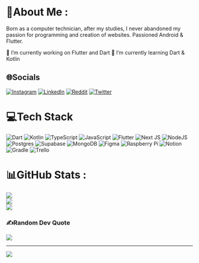 # 💫About Me :
Born as a computer technician, after my studies, I never abandoned my passion for programming and creation of websites. Passioned Android & Flutter.

🔭 I’m currently working on Flutter and Dart
🌱 I’m currently learning Dart & Kotlin

## 🌐Socials
[![Instagram](https://img.shields.io/badge/Instagram-%23E4405F.svg?logo=Instagram&logoColor=white)](https://instagram.com/_cosimotassone_) [![LinkedIn](https://img.shields.io/badge/LinkedIn-%230077B5.svg?logo=linkedin&logoColor=white)](https://linkedin.com/in/ctechdev) [![Reddit](https://img.shields.io/badge/Reddit-%23FF4500.svg?logo=Reddit&logoColor=white)](https://reddit.com/user/csm23) [![Twitter](https://img.shields.io/badge/Twitter-%231DA1F2.svg?logo=Twitter&logoColor=white)](https://twitter.com/Cosimo_Tassone) 

# 💻Tech Stack
![Dart](https://img.shields.io/badge/dart-%230175C2.svg?style=flat-square&logo=dart&logoColor=white) ![Kotlin](https://img.shields.io/badge/kotlin-%230095D5.svg?style=flat-square&logo=kotlin&logoColor=white) ![TypeScript](https://img.shields.io/badge/typescript-%23007ACC.svg?style=flat-square&logo=typescript&logoColor=white) ![JavaScript](https://img.shields.io/badge/javascript-%23323330.svg?style=flat-square&logo=javascript&logoColor=%23F7DF1E) ![Flutter](https://img.shields.io/badge/Flutter-%2302569B.svg?style=flat-square&logo=Flutter&logoColor=white) ![Next JS](https://img.shields.io/badge/Next-black?style=flat-square&logo=next.js&logoColor=white) ![NodeJS](https://img.shields.io/badge/node.js-6DA55F?style=flat-square&logo=node.js&logoColor=white) ![Postgres](https://img.shields.io/badge/postgres-%23316192.svg?style=flat-square&logo=postgresql&logoColor=white) 	![Supabase](https://img.shields.io/badge/Supabase-3ECF8E?style=flat-square&logo=supabase&logoColor=white) ![MongoDB](https://img.shields.io/badge/MongoDB-%234ea94b.svg?style=flat-square&logo=mongodb&logoColor=white) 	![Figma](https://img.shields.io/badge/figma-%23F24E1E.svg?style=flat-square&logo=figma&logoColor=white) ![Raspberry Pi](https://img.shields.io/badge/-RaspberryPi-C51A4A?style=flat-square&logo=Raspberry-Pi) ![Notion](https://img.shields.io/badge/Notion-%23000000.svg?style=flat-square&logo=notion&logoColor=white) ![Gradle](https://img.shields.io/badge/Gradle-02303A.svg?style=flat-square&logo=Gradle&logoColor=white) ![Trello](https://img.shields.io/badge/Trello-%23026AA7.svg?style=flat-square&logo=Trello&logoColor=white)
# 📊GitHub Stats :
![](https://github-readme-stats.vercel.app/api?username=ctechdev&theme=dark&hide_border=true&include_all_commits=true&count_private=true)<br/>
![](https://github-readme-streak-stats.herokuapp.com/?user=ctechdev&theme=dark&hide_border=true)<br/>
![](https://github-readme-stats.vercel.app/api/top-langs/?username=ctechdev&theme=dark&hide_border=true&include_all_commits=true&count_private=true&layout=compact)

### ✍️Random Dev Quote
![](https://quotes-github-readme.vercel.app/api?type=horizontal&theme=dark)

---
[![](https://visitcount.itsvg.in/api?id=ctechdev&icon=0&color=0)](https://visitcount.itsvg.in)
